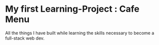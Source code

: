 # My first Learning-Project : Cafe Menu
All the things I have built while learning the skills necessary to become a full-stack web dev. 

